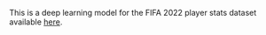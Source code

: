 This is a deep learning model for the FIFA 2022 player stats dataset available [here](https://github.com/sergani/training-datasets/blob/main/fifa2022%20player%20stats.csv).